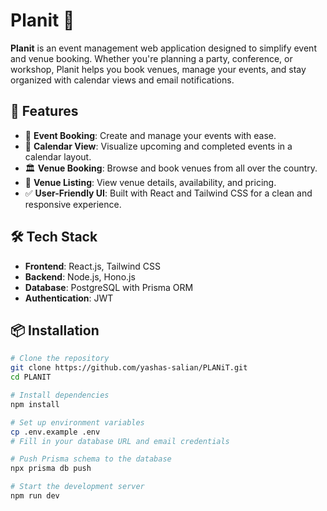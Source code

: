 # Planit 🎉

**Planit** is an event management web application designed to simplify event and venue booking. Whether you're planning a party, conference, or workshop, Planit helps you book venues, manage your events, and stay organized with calendar views and email notifications.

## 🚀 Features

- 📝 **Event Booking**: Create and manage your events with ease.
- 📅 **Calendar View**: Visualize upcoming and completed events in a calendar layout.
- 🏛️ **Venue Booking**: Browse and book venues from all over the country.
- 📍 **Venue Listing**: View venue details, availability, and pricing.
- ✅ **User-Friendly UI**: Built with React and Tailwind CSS for a clean and responsive experience.

## 🛠️ Tech Stack

- **Frontend**: React.js, Tailwind CSS
- **Backend**: Node.js, Hono.js
- **Database**: PostgreSQL with Prisma ORM
- **Authentication**: JWT 

## 📦 Installation

```bash
# Clone the repository
git clone https://github.com/yashas-salian/PLANiT.git
cd PLANIT

# Install dependencies
npm install

# Set up environment variables
cp .env.example .env
# Fill in your database URL and email credentials

# Push Prisma schema to the database
npx prisma db push

# Start the development server
npm run dev
